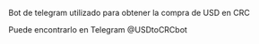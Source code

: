 Bot de telegram utilizado para obtener la compra de USD en CRC 

Puede encontrarlo en Telegram @USDtoCRCbot
